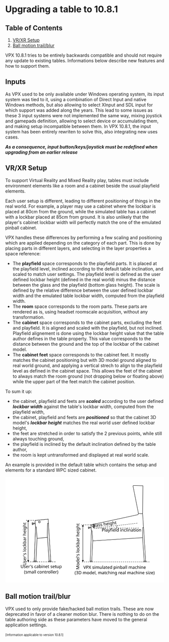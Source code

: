 # Upgrading a table to 10.8.1

## Table of Contents
1. [VR/XR Setup](#vr/xr-setup)
2. [Ball motion trail/blur](ball-motion-trail/blur)

VPX 10.8.1 tries to be entirely backwards compatible and should not require any update to existing tables. Informations below describe new features and how to support them.



## Inputs

As VPX used to be only available under Windows operating system, its input system was tied to it, using a combination of Direct Input and native Windows methods, but also allowing to select XInput and SDL input for which support was added along the years.
This lead to some issues as these 3 input systems were not implemented the same way, mixing joystick and gamepads definition, allowing to select device or accumulating them, and making setup incompatible between them.
In VPX 10.8.1, the input system has been entirely rewriten to solve this, also integrating new uses cases.

***As a consequence, input button/keys/joystick must be redefined when upgrading from an earlier release***



## VR/XR Setup

To support Virtual Reality and Mixed Reality play, tables must include environment elements like a room and a cabinet beside the usual playfield elements.

Each user setup is different, leading to different positioning of things in the real world. For example, a player may use a cabinet where the lockbar 
is placed at 80cm from the ground, while the simulated table has a cabinet with a lockbar placed at 85cm from ground. It is also unlikely that the player's
cabinet lockbar width will perfectly match the one of the emulated pinball cabinet.

VPX handles these differences by performing a few scaling and positioning which are applied depending on the category of each part. 
This is done by placing parts in different layers, and selecting in the layer properties a space reference:
- The **playfield** space corresponds to the playfield parts. It is placed at the playfield level, inclined according to the default table inclination, and scaled to match user settings.
  The playfield level is defined as the user defined lockbar height (defined in the real world) minus the distance between the glass and the playfield (bottom glass height).
  The scale is defined by the relative difference between the user defined lockbar width and the emulated table lockbar width, computed from the playfield width.
- The **room** space corresponds to the room parts. These parts are rendered as is, using headset roomscale acquisition, without any transformation.
- The **cabinet** space corresponds to the cabinet parts, excluding the feet and playfield. It is aligned and scaled with the playfield, but not inclined.
  Playfield alignement is done using the lockbar height value that the table author defines in the table property. This value corresponds to the
  distance between the ground and the top of the lockbar of the cabinet model.
- The **cabinet feet** space corresponds to the cabinet feet. It mostly matches the cabinet positioning but with 3D model ground aligned to real world ground, and applying a vertical strech to align to the playfield level as defined in the cabinet space.
  This allows the feet of the cabinet to always match the room ground (not dropping below or floating above) while the upper part of the feet match the cabinet position.

To sum it up:
- the cabinet, playfield and feets are ***scaled*** according to the user defined ***lockbar width*** against the table's lockbar width, computed from the playfield width,
- the cabinet, playfield and feets are ***positioned*** so that the cabinet 3D model's ***lockbar height*** matches the real world user defined lockbar height,
- the feet are stretched in order to satisfy the 2 previous points, while still always touching ground,
- the playfield is inclined by the default inclination defined by the table author,
- the room is kept untransformed and displayed at real world scale.

An example is provided in the default table which contains the setup and elements for a standard WPC sized cabinet.

![Space References](img/Space-references.svg)



## Ball motion trail/blur

VPX used to only provide fake/hacked ball motion trails. These are now deprecated in favor of a cleaner motion blur. There is nothing to do on the table authoring side as these parameters have moved to the general application settings.



<sub><sup>[Information applicable to version 10.8.1]</sup></sub>
